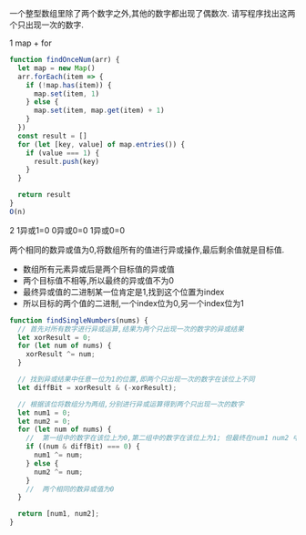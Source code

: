 一个整型数组里除了两个数字之外,其他的数字都出现了偶数次. 请写程序找出这两个只出现一次的数字. 

1 
map + for
```js
function findOnceNum(arr) {
  let map = new Map()
  arr.forEach(item => {
    if (!map.has(item)) {
      map.set(item, 1)
    } else {
      map.set(item, map.get(item) + 1)
    }
  })
  const result = []
  for (let [key, value] of map.entries()) {
    if (value === 1) {
      result.push(key)
    }
  }

  return result
}
O(n)
```

2
1异或1=0 0异或0=0 1异或0=0

两个相同的数异或值为0,将数组所有的值进行异或操作,最后剩余值就是目标值. 

- 数组所有元素异或后是两个目标值的异或值
- 两个目标值不相等,所以最终的异或值不为0
- 最终异或值的二进制某一位肯定是1,找到这个位置为index
- 所以目标的两个值的二进制,一个index位为0,另一个index位为1

```js
function findSingleNumbers(nums) {
  // 首先对所有数字进行异或运算,结果为两个只出现一次的数字的异或结果
  let xorResult = 0;
  for (let num of nums) {
    xorResult ^= num;
  }

  // 找到异或结果中任意一位为1的位置,即两个只出现一次的数字在该位上不同
  let diffBit = xorResult & (-xorResult);

  // 根据该位将数组分为两组,分别进行异或运算得到两个只出现一次的数字
  let num1 = 0;
  let num2 = 0;
  for (let num of nums) {
    //  第一组中的数字在该位上为0,第二组中的数字在该位上为1; 但最终在num1 num2 中只剩下出现一次的数
    if ((num & diffBit) === 0) {
      num1 ^= num;
    } else {
      num2 ^= num;
    }
    //  两个相同的数异或值为0
  }

  return [num1, num2];
}
```